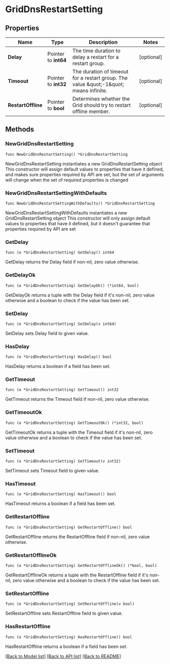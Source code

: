 # GridDnsRestartSetting

## Properties

Name | Type | Description | Notes
------------ | ------------- | ------------- | -------------
**Delay** | Pointer to **int64** | The time duration to delay a restart for a restart group. | [optional] 
**Timeout** | Pointer to **int32** | The duration of timeout for a restart group. The value \&quot;-1\&quot; means infinite. | [optional] 
**RestartOffline** | Pointer to **bool** | Determines whether the Grid should try to restart offline member. | [optional] 

## Methods

### NewGridDnsRestartSetting

`func NewGridDnsRestartSetting() *GridDnsRestartSetting`

NewGridDnsRestartSetting instantiates a new GridDnsRestartSetting object
This constructor will assign default values to properties that have it defined,
and makes sure properties required by API are set, but the set of arguments
will change when the set of required properties is changed

### NewGridDnsRestartSettingWithDefaults

`func NewGridDnsRestartSettingWithDefaults() *GridDnsRestartSetting`

NewGridDnsRestartSettingWithDefaults instantiates a new GridDnsRestartSetting object
This constructor will only assign default values to properties that have it defined,
but it doesn't guarantee that properties required by API are set

### GetDelay

`func (o *GridDnsRestartSetting) GetDelay() int64`

GetDelay returns the Delay field if non-nil, zero value otherwise.

### GetDelayOk

`func (o *GridDnsRestartSetting) GetDelayOk() (*int64, bool)`

GetDelayOk returns a tuple with the Delay field if it's non-nil, zero value otherwise
and a boolean to check if the value has been set.

### SetDelay

`func (o *GridDnsRestartSetting) SetDelay(v int64)`

SetDelay sets Delay field to given value.

### HasDelay

`func (o *GridDnsRestartSetting) HasDelay() bool`

HasDelay returns a boolean if a field has been set.

### GetTimeout

`func (o *GridDnsRestartSetting) GetTimeout() int32`

GetTimeout returns the Timeout field if non-nil, zero value otherwise.

### GetTimeoutOk

`func (o *GridDnsRestartSetting) GetTimeoutOk() (*int32, bool)`

GetTimeoutOk returns a tuple with the Timeout field if it's non-nil, zero value otherwise
and a boolean to check if the value has been set.

### SetTimeout

`func (o *GridDnsRestartSetting) SetTimeout(v int32)`

SetTimeout sets Timeout field to given value.

### HasTimeout

`func (o *GridDnsRestartSetting) HasTimeout() bool`

HasTimeout returns a boolean if a field has been set.

### GetRestartOffline

`func (o *GridDnsRestartSetting) GetRestartOffline() bool`

GetRestartOffline returns the RestartOffline field if non-nil, zero value otherwise.

### GetRestartOfflineOk

`func (o *GridDnsRestartSetting) GetRestartOfflineOk() (*bool, bool)`

GetRestartOfflineOk returns a tuple with the RestartOffline field if it's non-nil, zero value otherwise
and a boolean to check if the value has been set.

### SetRestartOffline

`func (o *GridDnsRestartSetting) SetRestartOffline(v bool)`

SetRestartOffline sets RestartOffline field to given value.

### HasRestartOffline

`func (o *GridDnsRestartSetting) HasRestartOffline() bool`

HasRestartOffline returns a boolean if a field has been set.


[[Back to Model list]](../README.md#documentation-for-models) [[Back to API list]](../README.md#documentation-for-api-endpoints) [[Back to README]](../README.md)



